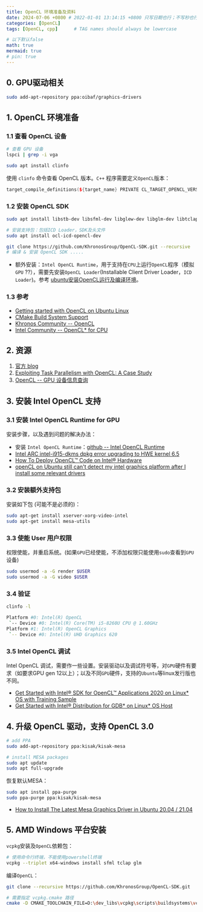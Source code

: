 ```yaml
---
title: OpenCL 环境准备及资料
date: 2024-07-06 +0800 # 2022-01-01 13:14:15 +0800 只写日期也行；不写秒也行；这样也行 2022-03-09T00:55:42+08:00
categories: [OpenCL]
tags: [OpenCL, cpp]      # TAG names should always be lowercase

# 以下默认false
math: true
mermaid: true
# pin: true
---
```


## 0. GPU驱动相关 ##

```bash
sudo add-apt-repository ppa:oibaf/graphics-drivers
```

## 1. OpenCL 环境准备 ##

### 1.1 查看 OpenCL 设备 ###

```bash
# 查看 GPU 设备
lspci | grep -i vga

sudo apt install clinfo
```

使用 `clinfo` 命令查看 OpenCL 版本。`C++` 程序需要定义`OpenCL`版本：

```c++
target_compile_definitions(${target_name} PRIVATE CL_TARGET_OPENCL_VERSION=300)
```

### 1.2 安装 OpenCL SDK ###

```bash
sudo apt install libstb-dev libsfml-dev libglew-dev libglm-dev libtclap-dev ruby doxygen -y

# 安装支持包：包括ICD Loader，SDK及头文件
sudo apt install ocl-icd-opencl-dev

git clone https://github.com/KhronosGroup/OpenCL-SDK.git --recursive
# 编译 & 安装 OpenCL SDK .....
```

* 额外安装：`Intel OpenCL Runtime`，用于支持在`CPU`上运行`OpenCL`程序（模拟`GPU` ??），需要先安装`OpenCL Loader`(Installable Client Driver Loader，`ICD Loader`)。参考 [ubuntu安装OpenCL运行及编译环境](https://liujiayi771.github.io/2019/01/18/ubuntu%E5%AE%89%E8%A3%85OpenCL%E8%BF%90%E8%A1%8C%E5%8F%8A%E7%BC%96%E8%AF%91%E7%8E%AF%E5%A2%83/)。

### 1.3 参考 ###

* [Getting started with OpenCL on Ubuntu Linux](https://github.com/KhronosGroup/OpenCL-Guide/blob/main/chapters/getting_started_linux.md)
* [CMake Build System Support](https://github.com/KhronosGroup/OpenCL-Guide/blob/main/chapters/cmake_build-system_support.md)
* [Khronos Community -- OpenCL](https://community.khronos.org/c/opencl)
* [Intel Community -- OpenCL* for CPU](https://community.intel.com/t5/OpenCL-for-CPU/bd-p/opencl)

## 2. 资源 ##

1. [官方 blog](https://www.khronos.org/blog/)
2. [Exploiting Task Parallelism with OpenCL: A Case Study](https://link.springer.com/content/pdf/10.1007/s11265-018-1416-1.pdf)
3. [OpenCL -- GPU 设备信息查询](https://opencl.gpuinfo.org/listdevices.php)

## 3. 安装 Intel OpenCL 支持 ##

### 3.1 安装 Intel OpenCL Runtime for GPU ###

安装步骤，以及遇到问题的解决办法：

* 安装 `Intel OpenCL Runtime`：[github -- Intel OpenCL Runtime](https://github.com/intel/compute-runtime/releases)
* [Intel ARC intel-i915-dkms dpkg error upgrading to HWE kernel 6.5](https://askubuntu.com/questions/1504148/intel-arc-intel-i915-dkms-dpkg-error-upgrading-to-hwe-kernel-6-5)
* [How To Deploy OpenCL™ Code on Intel® Hardware](https://www.intel.com/content/www/us/en/developer/tools/opencl/run.html)
* [openCL on Ubuntu still can't detect my intel graphics platform after I install some relevant drivers](https://community.intel.com/t5/GPU-Compute-Software/openCL-on-Ubuntu-still-can-t-detect-my-intel-graphics-platform/m-p/1164878)

### 3.2 安装额外支持包 ###

安装如下包 (可能不是必须的)：

```bash
sudo apt-get install xserver-xorg-video-intel
sudo apt-get install mesa-utils
```

### 3.3 使能 User 用户权限 ###

权限使能，并重启系统。(如果`GPU`已经使能，不添加权限只能使用`sudo`查看到`GPU`设备)

```bash
sudo usermod -a -G render $USER
sudo usermod -a -G video $USER
```

### 3.4 验证 ###

```bash
clinfo -l

Platform #0: Intel(R) OpenCL
 `-- Device #0: Intel(R) Core(TM) i5-8260U CPU @ 1.60GHz
Platform #1: Intel(R) OpenCL Graphics
 `-- Device #0: Intel(R) UHD Graphics 620
```

### 3.5 Intel OpenCL 调试 ###

Intel OpenCL 调试，需要作一些设置。安装驱动以及调试符号等，对`GPU`硬件有要求（如要求GPU gen 12以上）；以及不同`GPU`硬件，支持的`Ubuntu`等linux发行版也不同。

* [Get Started with Intel® SDK for OpenCL™ Applications 2020 on Linux* OS with Training Sample](https://www.intel.cn/content/www/cn/zh/developer/articles/guide/sdk-for-opencl-2020-gsg-linux-os.html)
* [Get Started with Intel® Distribution for GDB* on Linux* OS Host](https://www.intel.com/content/www/us/en/docs/distribution-for-gdb/get-started-guide-linux/2024-2/overview.html)

## 4. 升级 OpenCL 驱动，支持 OpenCL 3.0 ##

```bash
# add PPA
sudo add-apt-repository ppa:kisak/kisak-mesa

# install MESA packages
sudo apt update
sudo apt full-upgrade
```

恢复默认MESA：

```bash
sudo apt install ppa-purge
sudo ppa-purge ppa:kisak/kisak-mesa
```

* [How to Install The Latest Mesa Graphics Driver in Ubuntu 20.04 / 21.04](https://ubuntuhandbook.org/index.php/2021/07/install-latest-mesa-ubuntu-20-04-21-04/#google_vignette)

## 5. AMD Windows 平台安装 ##

`vcpkg`安装及`OpenCL`依赖包：

```bash
# 使用命令行终端，不能使用powershell终端
vcpkg --triplet x64-windows install sfml tclap glm
```

编译`OpenCL`：

```bash
git clone --recursive https://github.com/KhronosGroup/OpenCL-SDK.git

# 需要指定 vcpkg.cmake 路径
cmake -D CMAKE_TOOLCHAIN_FILE=D:\dev_libs\vcpkg\scripts\buildsystems\vcpkg.cmake -D VCPKG_TARGET_TRIPLET=x64-windows -D BUILD_TESTING=OFF -D BUILD_DOCS=OFF -D BUILD_EXAMPLES=OFF -D BUILD_TESTS=OFF -D OPENCL_SDK_BUILD_SAMPLES=ON -D OPENCL_SDK_TEST_SAMPLES=OFF -D CMAKE_INSTALL_PREFIX=D:\dev_libs\opencl ..
```
